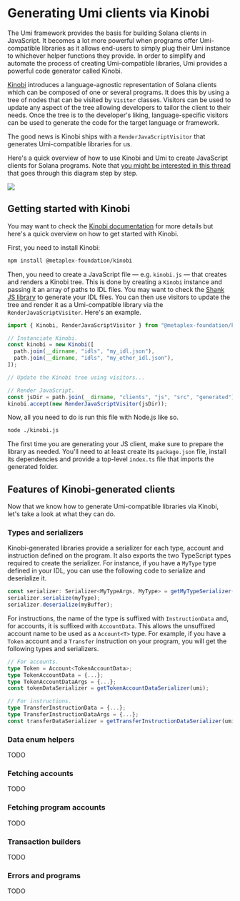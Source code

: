 # Generating Umi clients via Kinobi

The Umi framework provides the basis for building Solana clients in JavaScript. It becomes a lot more powerful when programs offer Umi-compatible libraries as it allows end-users to simply plug their Umi instance to whichever helper functions they provide. In order to simplify and automate the process of creating Umi-compatible libraries, Umi provides a powerful code generator called Kinobi.

[Kinobi](https://github.com/metaplex-foundation/kinobi) introduces a language-agnostic representation of Solana clients which can be composed of one or several programs. It does this by using a tree of nodes that can be visited by `Visitor` classes. Visitors can be used to update any aspect of the tree allowing developers to tailor the client to their needs. Once the tree is to the developer's liking, language-specific visitors can be used to generate the code for the target language or framework.

The good news is Kinobi ships with a `RenderJavaScriptVisitor` that generates Umi-compatible libraries for us.

Here's a quick overview of how to use Kinobi and Umi to create JavaScript clients for Solana programs. Note that [you might be interested in this thread](https://twitter.com/lorismatic/status/1637890024992833536) that goes through this diagram step by step.

![](https://pbs.twimg.com/media/Frr0StQaIAAc16a?format=jpg&name=4096x4096)

## Getting started with Kinobi

You may want to check the [Kinobi documentation](https://github.com/metaplex-foundation/kinobi) for more details but here's a quick overview on how to get started with Kinobi.

First, you need to install Kinobi:

```sh
npm install @metaplex-foundation/kinobi
```

Then, you need to create a JavaScript file — e.g. `kinobi.js` — that creates and renders a Kinobi tree. This is done by creating a `Kinobi` instance and passing it an array of paths to IDL files. You may want to check the [Shank JS library](https://github.com/metaplex-foundation/shank-js) to generate your IDL files. You can then use visitors to update the tree and render it as a Umi-compatible library via the `RenderJavaScriptVisitor`. Here's an example.

```ts
import { Kinobi, RenderJavaScriptVisitor } from "@metaplex-foundation/kinobi";

// Instanciate Kinobi.
const kinobi = new Kinobi([
  path.join(__dirname, "idls", "my_idl.json"),
  path.join(__dirname, "idls", "my_other_idl.json"),
]);

// Update the Kinobi tree using visitors...

// Render JavaScript.
const jsDir = path.join(__dirname, "clients", "js", "src", "generated");
kinobi.accept(new RenderJavaScriptVisitor(jsDir));
```

Now, all you need to do is run this file with Node.js like so.

```sh
node ./kinobi.js
```

The first time you are generating your JS client, make sure to prepare the library as needed. You'll need to at least create its `package.json` file, install its dependencies and provide a top-level `index.ts` file that imports the generated folder.

## Features of Kinobi-generated clients

Now that we know how to generate Umi-compatible libraries via Kinobi, let's take a look at what they can do.

### Types and serializers

Kinobi-generated libraries provide a serializer for each type, account and instruction defined on the program. It also exports the two TypeScript types required to create the serializer. For instance, if you have a `MyType` type defined in your IDL, you can use the following code to serialize and deserialize it.

```ts
const serializer: Serializer<MyTypeArgs, MyType> = getMyTypeSerializer(umi);
serializer.serialize(myType);
serializer.deserialize(myBuffer);
```

For instructions, the name of the type is suffixed with `InstructionData` and, for accounts, it is suffixed with `AccountData`. This allows the unsuffixed account name to be used as a `Account<T>` type. For example, if you have a `Token` account and a `Transfer` instruction on your program, you will get the following types and serializers.

```ts
// For accounts.
type Token = Account<TokenAccountData>;
type TokenAccountData = {...};
type TokenAccountDataArgs = {...};
const tokenDataSerializer = getTokenAccountDataSerializer(umi);

// For instructions.
type TransferInstructionData = {...};
type TransferInstructionDataArgs = {...};
const transferDataSerializer = getTransferInstructionDataSerializer(umi);
```

### Data enum helpers

TODO

### Fetching accounts

TODO

### Fetching program accounts

TODO

### Transaction builders

TODO

### Errors and programs

TODO
